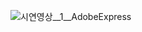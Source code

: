 ![시연영상__1__AdobeExpress](https://github.com/ParkKyungWan/yoshi/assets/48673195/e8a1a765-d28a-46e1-ae6c-80219ad8a81a)
